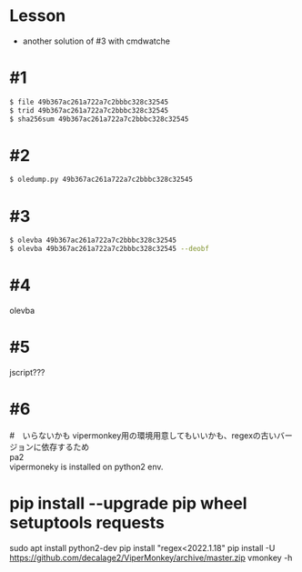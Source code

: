# Lesson
- another solution of #3 with cmdwatche

# #1
```bash
$ file 49b367ac261a722a7c2bbbc328c32545
$ trid 49b367ac261a722a7c2bbbc328c32545
$ sha256sum 49b367ac261a722a7c2bbbc328c32545
```

# #2
```bash
$ oledump.py 49b367ac261a722a7c2bbbc328c32545
```

# #3
```bash
$ olevba 49b367ac261a722a7c2bbbc328c32545
$ olevba 49b367ac261a722a7c2bbbc328c32545 --deobf
```

# #4
olevba

# #5
jscript???

# #6    

#　いらないかも
vipermonkey用の環境用意してもいいかも、regexの古いバージョンに依存するため  
pa2  
vipermoneky is installed on python2 env.
# pip install --upgrade pip wheel setuptools requests
sudo apt install python2-dev
pip install "regex<2022.1.18"
pip install -U https://github.com/decalage2/ViperMonkey/archive/master.zip
vmonkey -h